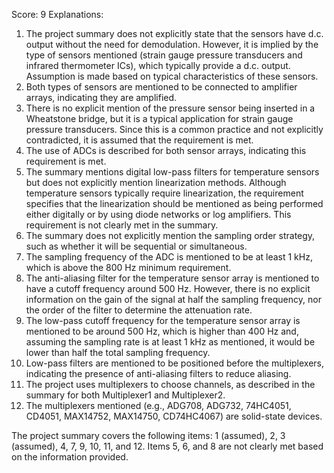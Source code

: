 Score: 9
Explanations: 
1. The project summary does not explicitly state that the sensors have d.c. output without the need for demodulation. However, it is implied by the type of sensors mentioned (strain gauge pressure transducers and infrared thermometer ICs), which typically provide a d.c. output. Assumption is made based on typical characteristics of these sensors.
2. Both types of sensors are mentioned to be connected to amplifier arrays, indicating they are amplified.
3. There is no explicit mention of the pressure sensor being inserted in a Wheatstone bridge, but it is a typical application for strain gauge pressure transducers. Since this is a common practice and not explicitly contradicted, it is assumed that the requirement is met.
4. The use of ADCs is described for both sensor arrays, indicating this requirement is met.
5. The summary mentions digital low-pass filters for temperature sensors but does not explicitly mention linearization methods. Although temperature sensors typically require linearization, the requirement specifies that the linearization should be mentioned as being performed either digitally or by using diode networks or log amplifiers. This requirement is not clearly met in the summary.
6. The summary does not explicitly mention the sampling order strategy, such as whether it will be sequential or simultaneous.
7. The sampling frequency of the ADC is mentioned to be at least 1 kHz, which is above the 800 Hz minimum requirement.
8. The anti-aliasing filter for the temperature sensor array is mentioned to have a cutoff frequency around 500 Hz. However, there is no explicit information on the gain of the signal at half the sampling frequency, nor the order of the filter to determine the attenuation rate.
9. The low-pass cutoff frequency for the temperature sensor array is mentioned to be around 500 Hz, which is higher than 400 Hz and, assuming the sampling rate is at least 1 kHz as mentioned, it would be lower than half the total sampling frequency.
10. Low-pass filters are mentioned to be positioned before the multiplexers, indicating the presence of anti-aliasing filters to reduce aliasing.
11. The project uses multiplexers to choose channels, as described in the summary for both Multiplexer1 and Multiplexer2.
12. The multiplexers mentioned (e.g., ADG708, ADG732, 74HC4051, CD4051, MAX14752, MAX14750, CD74HC4067) are solid-state devices.

The project summary covers the following items: 1 (assumed), 2, 3 (assumed), 4, 7, 9, 10, 11, and 12. Items 5, 6, and 8 are not clearly met based on the information provided.